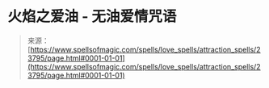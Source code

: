 <!--yml

分类：未分类

日期：2024-06-12 19:09:11

-->

# 火焰之爱油 - 无油爱情咒语

> 来源：[https://www.spellsofmagic.com/spells/love_spells/attraction_spells/23795/page.html#0001-01-01](https://www.spellsofmagic.com/spells/love_spells/attraction_spells/23795/page.html#0001-01-01)
